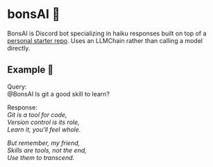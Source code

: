 # bonsAI 🌳

BonsAI is Discord bot specializing in haiku responses built on top of a [personal starter repo](https://github.com/radiylon/rad-discord-gpt-starter). Uses an LLMChain rather than calling a model directly.

## Example 🐴
Query:<br>
@BonsAI Is git a good skill to learn?

Response:<br>
_Git is a tool for code,<br>
Version control is its role,<br>
Learn it, you'll feel whole._<br>

_But remember, my friend,<br>
Skills are tools, not the end,<br>
Use them to transcend._<br>

